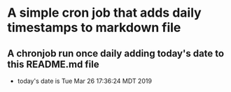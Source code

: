 A simple cron job that adds daily timestamps to markdown file
============================================================
## A chronjob run once daily adding today's date to this README.md file
* today's date is Tue Mar 26 17:36:24 MDT 2019
